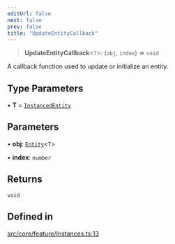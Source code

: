 ```yaml
---
editUrl: false
next: false
prev: false
title: "UpdateEntityCallback"
---
```


> **UpdateEntityCallback**\<`T`\>: (`obj`, `index`) => `void`

A callback function used to update or initialize an entity.

## Type Parameters

• **T** = [`InstancedEntity`](/api/classes/instancedentity/)

## Parameters

• **obj**: [`Entity`](/api/type-aliases/entity/)\<`T`\>

• **index**: `number`

## Returns

`void`

## Defined in

[src/core/feature/Instances.ts:13](https://github.com/agargaro/instanced-mesh/blob/1764d29737a254f52685fad96d0cc8ced649dde1/src/core/feature/Instances.ts#L13)
